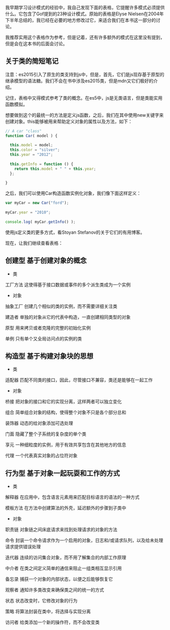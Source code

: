 我早期学习设计模式的经验中，我自己发现下面的表格，它提醒许多模式必须提供什么。它包含了Gof提到的23种设计模式。原始的表格是Elyse Nielsen在2004年下半年总结的，我已经在必要的地方修改过它，来适合我们在本书这一部分的讨论。

我推荐实用这个表格作为参考，但是记着，还有许多额外的模式在这里没有提到，但是会在这本书的后面会讨论。

## 关于类的简短笔记

注意：es2015引入了原生的类支持到js中，但是，首先，它们是js现存基于原型的继承模型的语法糖。我们不会在书中涉及es2015类，但是mdn又它们极好的介绍。

记住，表格中又得模式参考了类的概念。在es5中，js是无类语言，但是类能实用函数模拟。

想要做到这个的最统一的方法是定义js函数，之后，我们在其中使用new关键字来创建对象。this能够被用来帮助定义对象的属性以及方法，如下：

```js
// A car "class"
function Car( model ) {
 
  this.model = model;
  this.color = "silver";
  this.year = "2012";
 
  this.getInfo = function () {
    return this.model + " " + this.year;
  };
 
}
```

之后，我们可以使用Car构造函数实例化对象，我们像下面这样定义：

```js
var myCar = new Car("ford");
 
myCar.year = "2010";
 
console.log( myCar.getInfo() );
```

使用js定义类的更多方式，看Stoyan Stefanov的关于它们的有用博客。

现在，让我们继续查看表格：


## 创建型    基于创建对象的概念

* 类

工厂方法    这使得基于接口数据或事件的多个派生类成为一个实例

* 对象        

抽象工厂    创建几个相似的类的实例，而不需要详细关注类

建造者      单独的对象从它的代表中构造，一直创建相同类型的对象

原型        用来拷贝或者克隆的完整的初始化实例

单例        只有单个又全局访问点的实例的类

## 构造型    基于构建对象块的思想

* 类

适配器        匹配不同类的接口，因此，尽管接口不兼容，类还是能够在一起工作

* 对象

桥接          把对象的接口和它的实现分离，这样两者可以独立变化

组合          简单组合对象的结构，使得整个对象不只是各个部分总和

装饰器        动态的给对象添加可选处理

门面          隐藏了整个子系统的复杂度的单个类

享元          一种细粒度的实例，用于有效共享包含在其他地方的信息

代理          一个代表真实对象的占位符对象

## 行为型 基于对象一起玩耍和工作的方式

* 类

解释器         在应用中，包含语言元素用来匹配目标语言的语法的一种方式

模板方法       在方法中创建算法的外壳，延迟额外的步骤到子类中

* 对象

职责链         对象链之间床底请求来找到处理请求的对象的方法    

命令           封装一个命令请求作为一个启用的对象，日志和/或请求队列，以及给未处理请求提供错误处理

迭代器          连续的访问集合对象，而不用了解集合的内部工作原理

中介者          在类之间定义简单的通信来阻止一组类相互显示引用

备忘录          捕获一个对象的内部状态，以便之后能够恢复它

观察者          通知许多类改变来确保类之间的统一的方式

状态            状态改变时，它修改对象的行为

策略            将算法封装在类中，将选择与实现分离

访问者          给类添加一个新的操作符，而不会改变类

